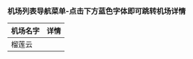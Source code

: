 ### 机场列表导航菜单-点击下方蓝色字体即可跳转机场详情
|    机场名字     |        详情        |
|----------------|-------------------|
| 榴莲云 | | sparkle | [官网](https://apps.apple.com/us/app/shadowrocket/id932747118)[机场详情](https://github.com/xishang0128/sparkle) |
